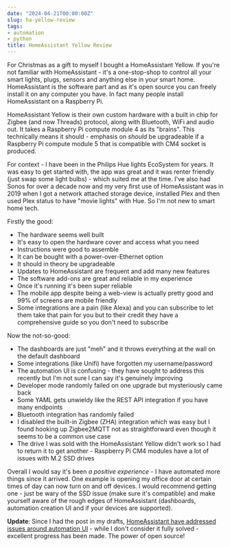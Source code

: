 ```yaml
---
date: "2024-04-21T00:00:00Z"
slug: ha-yellow-review
tags:
- automation
- python
title: HomeAssistant Yellow Review
---
```


For Christmas as a gift to myself I bought a HomeAssistant Yellow. If you're not familiar with HomeAssistant - it's a one-stop-shop to control all your smart lights, plugs, sensors and anything else in your smart home. HomeAssistant is the software part and as it's open source you can freely install it on any computer you have. In fact many people install HomeAssistant on a Raspberry Pi.

HomeAssistant Yellow is their own custom hardware with a built in chip for Zigbee (and now Threads) protocol, along with Bluetooth, WiFi and audio out. It takes a Raspberry Pi compute module 4 as its "brains". This technically means it should - emphasis on _should_ be upgradeable if a Raspberry Pi compute module 5 that is compatible with CM4 socket is produced.

For context - I have been in the Philips Hue lights EcoSystem for years. It was easy to get started with, the app was great and it was renter friendly (just swap some light bulbs) - which suited me at the time. I've also had Sonos for over a decade now and my very first use of HomeAssistant was in 2019 when I got a network attached storage device, installed Plex and then used Plex status to have "movie lights" with Hue. So I'm not new to smart home tech.

Firstly the good:
* The hardware seems well built
* It's easy to open the hardware cover and access what you need
* Instructions were good to assemble
* It can be bought with a power-over-Ethernet option
* It should in theory be upgradeable
* Updates to HomeAssistant are frequent and add many new features
* The software add-ons are great and reliable in my experience
* Once it's running it's been super reliable
* The mobile app despite being a web-view is actually pretty good and 99% of screens are mobile friendly
* Some integrations are a pain (like Alexa) and you can subscribe to let them take that pain for you but to their credit they have a comprehensive guide so you don't need to subscribe


Now the not-so-good:
* The dashboards are just "meh" and it throws everything at the wall on the default dashboard
* Some integrations (like Unifi) have forgotten my username/password
* The automation UI is confusing - they have sought to address this recently but I'm not sure I can say it's genuinely improving
* Developer mode randomly failed on one upgrade but mysteriously came back
* Some YAML gets unwieldy like the REST API integration if you have many endpoints
* Bluetooth integration has randomly failed
* I disabled the built-in Zigbee (ZHA) integration which was easy but I found hooking up Zigbee2MQTT not as straightforward even though it seems to be a common use case
* The drive I was sold with the HomeAssistant Yellow didn't work so I had to return it to get another - Raspberry Pi CM4 modules have a lot of issues with M.2 SSD drives


Overall I would say it's been _a positive experience_ - I have automated more things since it arrived.
One example is opening my office door at certain times of day can now turn on and off devices.
I would recommend getting one - just be wary of the SSD issue (make sure it's compatible) and make yourself aware of the rough edges of HomeAssistant (dashboards, automation creation UI and if your devices are supported).

**Update**: Since I had the post in my drafts, [HomeAssistant have addressed issues around automation UI](https://www.home-assistant.io/blog/2024/04/03/release-20244/) - while I don't consider it fully solved - excellent progress has been made.
The power of open source!
